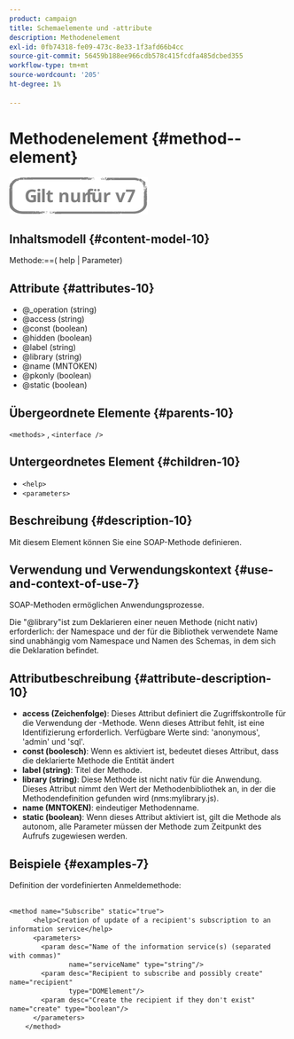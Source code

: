 ```yaml
---
product: campaign
title: Schemaelemente und -attribute
description: Methodenelement
exl-id: 0fb74318-fe09-473c-8e33-1f3afd66b4cc
source-git-commit: 56459b188ee966cdb578c415fcdfa485dcbed355
workflow-type: tm+mt
source-wordcount: '205'
ht-degree: 1%

---
```


# Methodenelement {#method--element}

![](../../../assets/v7-only.svg)

## Inhaltsmodell {#content-model-10}

Methode:==( help | Parameter)

## Attribute {#attributes-10}

* @_operation (string)
* @access (string)
* @const (boolean)
* @hidden (boolean)
* @label (string)
* @library (string)
* @name (MNTOKEN)
* @pkonly (boolean)
* @static (boolean)

## Übergeordnete Elemente {#parents-10}

`<methods>`  ,  `<interface />`

## Untergeordnetes Element {#children-10}

* `<help>`
* `<parameters>`

## Beschreibung {#description-10}

Mit diesem Element können Sie eine SOAP-Methode definieren.

## Verwendung und Verwendungskontext {#use-and-context-of-use-7}

SOAP-Methoden ermöglichen Anwendungsprozesse.

Die &quot;@library&quot;ist zum Deklarieren einer neuen Methode (nicht nativ) erforderlich: der Namespace und der für die Bibliothek verwendete Name sind unabhängig vom Namespace und Namen des Schemas, in dem sich die Deklaration befindet.

## Attributbeschreibung {#attribute-description-10}

* **access (Zeichenfolge)**: Dieses Attribut definiert die Zugriffskontrolle für die Verwendung der -Methode. Wenn dieses Attribut fehlt, ist eine Identifizierung erforderlich. Verfügbare Werte sind: &#39;anonymous&#39;, &#39;admin&#39; und &#39;sql&#39;.
* **const (boolesch)**: Wenn es aktiviert ist, bedeutet dieses Attribut, dass die deklarierte Methode die Entität ändert
* **label (string)**: Titel der Methode.
* **library (string)**: Diese Methode ist nicht nativ für die Anwendung. Dieses Attribut nimmt den Wert der Methodenbibliothek an, in der die Methodendefinition gefunden wird (nms:mylibrary.js).
* **name (MNTOKEN)**: eindeutiger Methodenname.
* **static (boolean)**: Wenn dieses Attribut aktiviert ist, gilt die Methode als autonom, alle Parameter müssen der Methode zum Zeitpunkt des Aufrufs zugewiesen werden.

## Beispiele {#examples-7}

Definition der vordefinierten Anmeldemethode:

```
 
<method name="Subscribe" static="true">
      <help>Creation of update of a recipient's subscription to an information service</help>
      <parameters>
        <param desc="Name of the information service(s) (separated with commas)"
               name="serviceName" type="string"/>
        <param desc="Recipient to subscribe and possibly create" name="recipient"
               type="DOMElement"/>
        <param desc="Create the recipient if they don't exist" name="create" type="boolean"/>
      </parameters>     
    </method>
```
